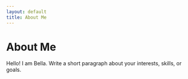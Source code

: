 ```yaml
---
layout: default
title: About Me
---
```

# About Me
Hello! I am Bella.
Write a short paragraph about your interests, skills, or goals.
